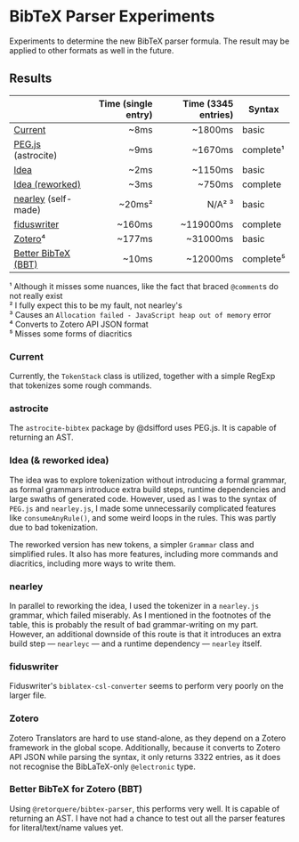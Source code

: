 # BibTeX Parser Experiments

Experiments to determine the new BibTeX parser formula. The result may be applied
to other formats as well in the future.

## Results

|                                       | Time (single entry) | Time (3345 entries) | Syntax    |
|---------------------------------------|--------------------:|--------------------:|-----------|
| [Current](/src/current)               |                ~8ms |             ~1800ms | basic     |
| [PEG.js](/src/astrocite) (astrocite)  |                ~9ms |             ~1670ms | complete¹ |
| [Idea](/src/idea)                     |                ~2ms |             ~1150ms | basic     |
| [Idea (reworked)](/src/idea-reworked) |                ~3ms |              ~750ms | complete  |
| [nearley](/src/nearley) (self-made)   |              ~20ms² |              N/A² ³ | basic     |
| [fiduswriter](/src/fiduswriter)       |              ~160ms |           ~119000ms | complete  |
| [Zotero](/src/zotero)⁴                |              ~177ms |            ~31000ms | basic     |
| [Better BibTeX (BBT)](/src/bbt)       |               ~10ms |            ~12000ms | complete⁵ |

¹ Although it misses some nuances, like the fact that braced `@comment`s do not really exist  
² I fully expect this to be my fault, not nearley's  
³ Causes an `Allocation failed - JavaScript heap out of memory` error  
⁴ Converts to Zotero API JSON format  
⁵ Misses some forms of diacritics  

### Current

Currently, the `TokenStack` class is utilized, together with a simple RegExp that
tokenizes some rough commands.

### astrocite

The `astrocite-bibtex` package by @dsifford uses PEG.js. It is capable of returning
an AST.

### Idea (& reworked idea)

The idea was to explore tokenization without introducing a formal grammar, as
formal grammars introduce extra build steps, runtime dependencies and large swaths
of generated code. However, used as I was to the syntax of `PEG.js` and `nearley.js`,
I made some unnecessarily complicated features like `consumeAnyRule()`, and some
weird loops in the rules. This was partly due to bad tokenization.

The reworked version has new tokens, a simpler `Grammar` class and simplified
rules. It also has more features, including more commands and diacritics, including
more ways to write them.

### nearley

In parallel to reworking the idea, I used the tokenizer in a `nearley.js` grammar,
which failed miserably. As I mentioned in the footnotes of the table, this is
probably the result of bad grammar-writing on my part. However, an additional
downside of this route is that it introduces an extra build step — `nearleyc` —
and a runtime dependency — `nearley` itself.

### fiduswriter

Fiduswriter's `biblatex-csl-converter` seems to perform very poorly on the larger
file.

### Zotero

Zotero Translators are hard to use stand-alone, as they depend on a Zotero
framework in the global scope. Additionally, because it converts to Zotero API
JSON while parsing the syntax, it only returns 3322 entries, as it does not
recognise the BibLaTeX-only `@electronic` type.

### Better BibTeX for Zotero (BBT)

Using `@retorquere/bibtex-parser`, this performs very well. It is capable of
returning an AST. I have not had a chance to test out all the parser features
for literal/text/name values yet.
